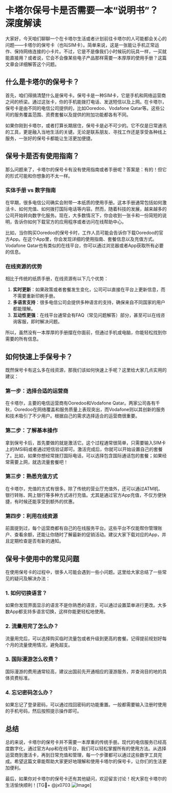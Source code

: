# 卡塔尔保号卡是否需要一本“说明书”？深度解读

大家好，今天咱们聊聊一个在卡塔尔生活或者计划前往卡塔尔的人可能都会关心的问题——卡塔尔的保号卡（也叫SIM卡）。简单来说，这是一张能让手机正常运作、保持网络连接的小卡片。不过，它是不是像我们小时候玩的玩具一样，一买就能直接用？或者说，它会不会像某些电子产品那样需要一本厚厚的使用手册？这篇文章会详细解答这个问题。

## 什么是卡塔尔的保号卡？

首先，咱们得搞清楚什么是保号卡。保号卡是一种SIM卡，它是手机和网络运营商之间的桥梁。通过这张卡，你的手机能拨打电话、发送短信以及上网。在卡塔尔，保号卡是由不同的电信公司提供的，比如Ooredoo、Vodafone Qatar等。这些公司的服务覆盖范围、资费套餐以及提供的附加功能都各有不同。

如果你刚到卡塔尔，或者打算长期居住，保号卡是必不可少的。它不仅是日常通讯的工具，更是融入当地生活的关键。无论是联系朋友、寻找工作还是享受各种线上服务，一张好的保号卡都能让生活更加便捷。

## 保号卡是否有使用指南？

那么问题来了，卡塔尔的保号卡有没有使用指南或者手册呢？答案是：有的！但它的形式可能和你想象的不太一样。

### 实体手册 vs 数字指南

在早期，很多电信公司确实会附带一本纸质的使用手册。这本手册通常包括如何激活卡、如何充值、如何拨打国际电话等内容。然而，随着科技的发展，越来越多的公司开始转向数字化服务。现在，大多数情况下，你会收到一张卡和一份简短的说明，告诉你如何下载官方的应用程序或者访问在线帮助中心。

比如，当你购买Ooredoo的保号卡时，工作人员可能会告诉你下载Ooredoo的官方App。在这个App里，你会发现详细的使用指南、套餐信息以及充值方式。Vodafone Qatar也有类似的在线平台，你可以通过浏览器或者App获取所有必要的信息。

### 在线资源的优势

相比于传统的纸质手册，在线资源有以下几个优势：

1. **实时更新**：如果政策或者套餐发生变化，公司可以直接在平台上更新信息，而不需要重新印刷手册。
2. **多语言支持**：很多电信公司会提供多种语言的支持，确保来自不同国家的用户都能理解。
3. **互动性更强**：在线平台通常会有FAQ（常见问题解答）部分，甚至可以在线咨询客服，即时解决问题。

所以，虽然没有一本厚厚的手册摆在你面前，但通过手机或电脑，你能轻松找到你需要的所有信息。

## 如何快速上手保号卡？

既然保号卡有这么多在线资源，那我们该如何快速上手呢？这里给大家几点实用的建议：

### 第一步：选择合适的运营商

在卡塔尔，主要的电信运营商有Ooredoo和Vodafone Qatar。两家公司各有千秋，Ooredoo在网络覆盖和服务质量上表现突出，而Vodafone则以其创新的服务和技术吸引了不少用户。根据自己的需求选择适合的运营商很重要。

### 第二步：了解基本操作

拿到保号卡后，首先要做的就是激活它。这个过程通常很简单，只需要输入SIM卡上的IMSI码或者通过短信验证即可。激活完成后，你就可以开始设置自己的套餐了。比如，如果你想经常拨打国际电话，可以选择包含国际通话包的套餐；如果经常需要上网，就选流量套餐吧！

### 第三步：熟悉充值方式

在卡塔尔，充值的方式有很多。除了传统的营业厅充值外，还可以通过ATM机、银行转账、网上银行等多种方式进行充值。尤其是通过官方App充值，不仅方便快捷，有时候还能享受到额外的优惠。

### 第四步：利用在线资源

前面提到过，每个运营商都有自己的在线服务平台。这些平台不仅能帮你管理账户、查看余额，还能让你随时了解最新的促销活动。建议大家下载对应的App，并且定期检查是否有新的通知。

## 保号卡使用中的常见问题

在使用保号卡的过程中，很多人可能会遇到一些小问题。这里给大家总结了一些常见的疑问及解决办法：

### 1. 如何切换语言？
如果你发现界面显示的语言不是你熟悉的语言，可以通过设置菜单进行更改。大多数App都支持多语言切换，这样你能更轻松地使用。

### 2. 流量用完了怎么办？
流量用完后，可以选择购买临时流量包或者升级到更高的套餐。记得提前规划好每个月的流量使用情况，避免超支。

### 3. 国际漫游怎么收费？
国际漫游的费用通常较高，建议出国前先开通相应的漫游服务，并查询目的地的具体资费标准。

### 4. 忘记密码怎么办？
如果忘记了登录密码，可以通过找回密码的功能重置。一般都需要输入注册时使用的手机号码，然后按照提示操作即可。

## 总结

总的来说，卡塔尔的保号卡并不需要一本厚重的传统手册。现代的电信服务已经高度数字化，通过官方App和在线平台，我们可以轻松掌握所有的使用方法。从选择运营商到激活卡，再到日常充值和管理，每一个步骤都可以通过这些数字工具完成。希望这篇文章能帮助大家更好地理解和使用卡塔尔的保号卡，让你们的生活更加便利。

最后，如果你对卡塔尔的保号卡还有其他疑问，欢迎留言讨论！祝大家在卡塔尔的生活愉快顺利！[TG💪+ @jx0703 ![Image](https://github.com/user-attachments/assets/dbca1d08-cadb-493c-b0ec-ad6f7a83f270)]